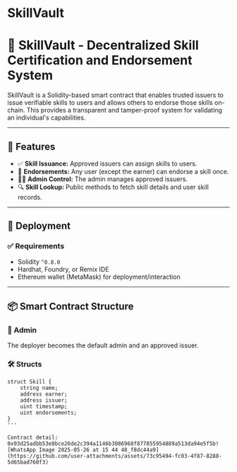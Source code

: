# SkillVault
# 🧠 SkillVault - Decentralized Skill Certification and Endorsement System

SkillVault is a Solidity-based smart contract that enables trusted issuers to issue verifiable skills to users and allows others to endorse those skills on-chain. This provides a transparent and tamper-proof system for validating an individual's capabilities.

---

## 📜 Features

- ✅ **Skill Issuance:** Approved issuers can assign skills to users.
- 🤝 **Endorsements:** Any user (except the earner) can endorse a skill once.
- 👨‍⚖️ **Admin Control:** The admin manages approved issuers.
- 🔍 **Skill Lookup:** Public methods to fetch skill details and user skill records.

---

## 🚀 Deployment

### ✅ Requirements

- Solidity `^0.8.0`
- Hardhat, Foundry, or Remix IDE
- Ethereum wallet (MetaMask) for deployment/interaction

---

## 📦 Smart Contract Structure

### 🔐 Admin
The deployer becomes the default admin and an approved issuer.

### 🛠️ Structs

```solidity
struct Skill {
    string name;
    address earner;
    address issuer;
    uint timestamp;
    uint endorsements;
}
'''

Contract detail: 0x93d25adbb53e0bce26de2c394a1146b3086968f877855954889a513da94e5f5b![WhatsApp Image 2025-05-26 at 15 44 48_f8dc44a9](https://github.com/user-attachments/assets/73c95494-fc03-4f87-8288-5d65bad760f3)
